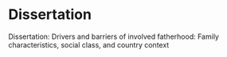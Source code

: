 # Dissertation
Dissertation: Drivers and barriers of involved fatherhood: Family characteristics, social class, and country context
